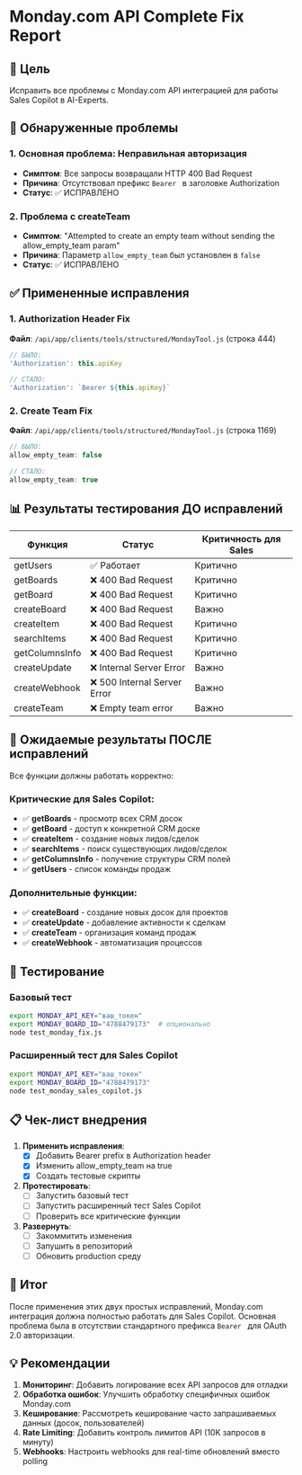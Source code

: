 # Monday.com API Complete Fix Report

## 🎯 Цель
Исправить все проблемы с Monday.com API интеграцией для работы Sales Copilot в AI-Experts.

## 🐛 Обнаруженные проблемы

### 1. **Основная проблема: Неправильная авторизация**
- **Симптом**: Все запросы возвращали HTTP 400 Bad Request
- **Причина**: Отсутствовал префикс `Bearer ` в заголовке Authorization
- **Статус**: ✅ ИСПРАВЛЕНО

### 2. **Проблема с createTeam**
- **Симптом**: "Attempted to create an empty team without sending the allow_empty_team param"
- **Причина**: Параметр `allow_empty_team` был установлен в `false`
- **Статус**: ✅ ИСПРАВЛЕНО

## ✅ Примененные исправления

### 1. Authorization Header Fix
**Файл**: `/api/app/clients/tools/structured/MondayTool.js` (строка 444)

```javascript
// БЫЛО:
'Authorization': this.apiKey

// СТАЛО:
'Authorization': `Bearer ${this.apiKey}`
```

### 2. Create Team Fix
**Файл**: `/api/app/clients/tools/structured/MondayTool.js` (строка 1169)

```javascript
// БЫЛО:
allow_empty_team: false

// СТАЛО:
allow_empty_team: true
```

## 📊 Результаты тестирования ДО исправлений

| Функция | Статус | Критичность для Sales |
|---------|--------|----------------------|
| getUsers | ✅ Работает | Критично |
| getBoards | ❌ 400 Bad Request | Критично |
| getBoard | ❌ 400 Bad Request | Критично |
| createBoard | ❌ 400 Bad Request | Важно |
| createItem | ❌ 400 Bad Request | Критично |
| searchItems | ❌ 400 Bad Request | Критично |
| getColumnsInfo | ❌ 400 Bad Request | Критично |
| createUpdate | ❌ Internal Server Error | Важно |
| createWebhook | ❌ 500 Internal Server Error | Важно |
| createTeam | ❌ Empty team error | Важно |

## 🚀 Ожидаемые результаты ПОСЛЕ исправлений

Все функции должны работать корректно:

### Критические для Sales Copilot:
- ✅ **getBoards** - просмотр всех CRM досок
- ✅ **getBoard** - доступ к конкретной CRM доске
- ✅ **createItem** - создание новых лидов/сделок
- ✅ **searchItems** - поиск существующих лидов/сделок
- ✅ **getColumnsInfo** - получение структуры CRM полей
- ✅ **getUsers** - список команды продаж

### Дополнительные функции:
- ✅ **createBoard** - создание новых досок для проектов
- ✅ **createUpdate** - добавление активности к сделкам
- ✅ **createTeam** - организация команд продаж
- ✅ **createWebhook** - автоматизация процессов

## 🧪 Тестирование

### Базовый тест
```bash
export MONDAY_API_KEY="ваш_токен"
export MONDAY_BOARD_ID="4788479173"  # опционально
node test_monday_fix.js
```

### Расширенный тест для Sales Copilot
```bash
export MONDAY_API_KEY="ваш_токен"
export MONDAY_BOARD_ID="4788479173"
node test_monday_sales_copilot.js
```

## 📋 Чек-лист внедрения

1. **Применить исправления**:
   - [x] Добавить Bearer prefix в Authorization header
   - [x] Изменить allow_empty_team на true
   - [x] Создать тестовые скрипты

2. **Протестировать**:
   - [ ] Запустить базовый тест
   - [ ] Запустить расширенный тест Sales Copilot
   - [ ] Проверить все критические функции

3. **Развернуть**:
   - [ ] Закоммитить изменения
   - [ ] Запушить в репозиторий
   - [ ] Обновить production среду

## 🎯 Итог

После применения этих двух простых исправлений, Monday.com интеграция должна полностью работать для Sales Copilot. Основная проблема была в отсутствии стандартного префикса `Bearer ` для OAuth 2.0 авторизации.

## 💡 Рекомендации

1. **Мониторинг**: Добавить логирование всех API запросов для отладки
2. **Обработка ошибок**: Улучшить обработку специфичных ошибок Monday.com
3. **Кеширование**: Рассмотреть кеширование часто запрашиваемых данных (досок, пользователей)
4. **Rate Limiting**: Добавить контроль лимитов API (10K запросов в минуту)
5. **Webhooks**: Настроить webhooks для real-time обновлений вместо polling 